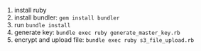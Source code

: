 1. install ruby
2. install bundler: `gem install bundler`
3. run `bundle install`
4. generate key: `bundle exec ruby generate_master_key.rb`
5. encrypt and upload file: `bundle exec ruby s3_file_upload.rb`
